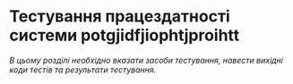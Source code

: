 # Тестування працездатності системи potgjidfjiophtjproihtt

*В цьому розділі необхідно вказати засоби тестування, навести вихідні коди тестів та результати тестування.*
